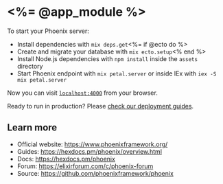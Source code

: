 # <%= @app_module %>

To start your Phoenix server:

  * Install dependencies with `mix deps.get`<%= if @ecto do %>
  * Create and migrate your database with `mix ecto.setup`<% end %>
  * Install Node.js dependencies with `npm install` inside the `assets` directory
  * Start Phoenix endpoint with `mix petal.server` or inside IEx with `iex -S mix petal.server`

Now you can visit [`localhost:4000`](http://localhost:4000) from your browser.

Ready to run in production? Please [check our deployment guides](https://hexdocs.pm/phoenix/deployment.html).

## Learn more

  * Official website: https://www.phoenixframework.org/
  * Guides: https://hexdocs.pm/phoenix/overview.html
  * Docs: https://hexdocs.pm/phoenix
  * Forum: https://elixirforum.com/c/phoenix-forum
  * Source: https://github.com/phoenixframework/phoenix
